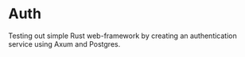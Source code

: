 # Auth
Testing out simple Rust web-framework by creating an authentication service using Axum and Postgres.
